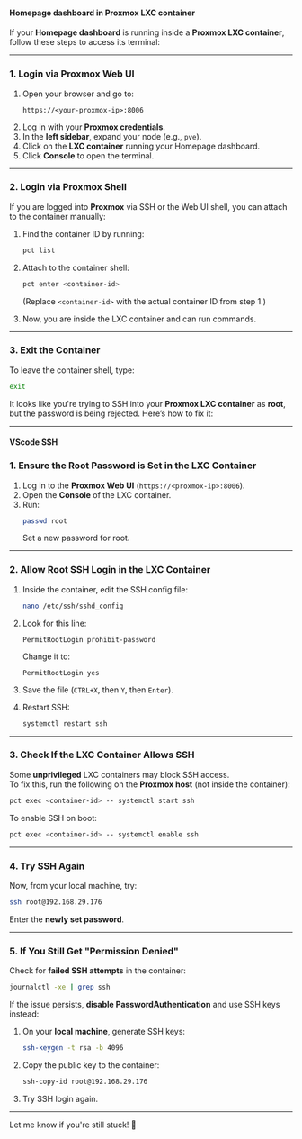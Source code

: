#### Homepage dashboard in Proxmox LXC container

If your **Homepage dashboard** is running inside a **Proxmox LXC container**, follow these steps to access its terminal:

---

### **1. Login via Proxmox Web UI**
1. Open your browser and go to:
   ```
   https://<your-proxmox-ip>:8006
   ```
2. Log in with your **Proxmox credentials**.
3. In the **left sidebar**, expand your node (e.g., `pve`).
4. Click on the **LXC container** running your Homepage dashboard.
5. Click **Console** to open the terminal.

---

### **2. Login via Proxmox Shell**
If you are logged into **Proxmox** via SSH or the Web UI shell, you can attach to the container manually:

1. Find the container ID by running:
   ```bash
   pct list
   ```
2. Attach to the container shell:
   ```bash
   pct enter <container-id>
   ```
   (Replace `<container-id>` with the actual container ID from step 1.)

3. Now, you are inside the LXC container and can run commands.

---

### **3. Exit the Container**
To leave the container shell, type:
```bash
exit
```
It looks like you're trying to SSH into your **Proxmox LXC container** as **root**, but the password is being rejected. Here’s how to fix it:

---
#### VScode SSH

### **1. Ensure the Root Password is Set in the LXC Container**
1. Log in to the **Proxmox Web UI** (`https://<proxmox-ip>:8006`).
2. Open the **Console** of the LXC container.
3. Run:
   ```bash
   passwd root
   ```
   Set a new password for root.

---

### **2. Allow Root SSH Login in the LXC Container**
1. Inside the container, edit the SSH config file:
   ```bash
   nano /etc/ssh/sshd_config
   ```
2. Look for this line:
   ```
   PermitRootLogin prohibit-password
   ```
   Change it to:
   ```
   PermitRootLogin yes
   ```
3. Save the file (`CTRL+X`, then `Y`, then `Enter`).

4. Restart SSH:
   ```bash
   systemctl restart ssh
   ```

---

### **3. Check If the LXC Container Allows SSH**
Some **unprivileged** LXC containers may block SSH access.  
To fix this, run the following on the **Proxmox host** (not inside the container):

```bash
pct exec <container-id> -- systemctl start ssh
```

To enable SSH on boot:
```bash
pct exec <container-id> -- systemctl enable ssh
```

---

### **4. Try SSH Again**
Now, from your local machine, try:
```bash
ssh root@192.168.29.176
```
Enter the **newly set password**.

---

### **5. If You Still Get "Permission Denied"**
Check for **failed SSH attempts** in the container:
```bash
journalctl -xe | grep ssh
```

If the issue persists, **disable PasswordAuthentication** and use SSH keys instead:
1. On your **local machine**, generate SSH keys:
   ```bash
   ssh-keygen -t rsa -b 4096
   ```
2. Copy the public key to the container:
   ```bash
   ssh-copy-id root@192.168.29.176
   ```
3. Try SSH login again.

---

Let me know if you're still stuck! 🚀
